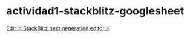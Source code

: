 # actividad1-stackblitz-googlesheet

[Edit in StackBlitz next generation editor ⚡️](https://stackblitz.com/~/github.com/marcelo-prado97/actividad1-stackblitz-googlesheet)
